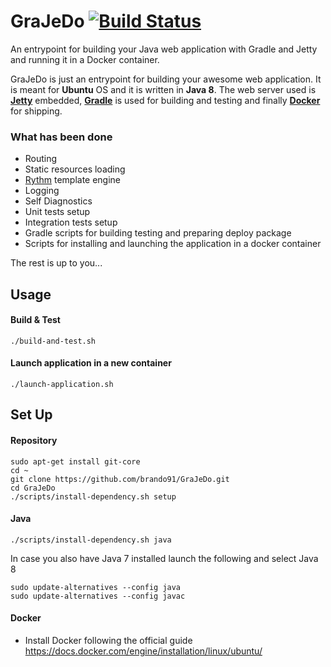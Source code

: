 # GraJeDo [![Build Status](https://api.travis-ci.org/brando91/GraJeDo.svg?branch=master)](https://travis-ci.org/brando91/GraJeDo)
An entrypoint for building your Java web application with Gradle and Jetty and running it in a Docker container.

GraJeDo is just an entrypoint for building your awesome web application. It is meant for **Ubuntu** OS and it is written in **Java 8**. The web server used is **[Jetty](http://www.eclipse.org/jetty/)** embedded, **[Gradle](https://gradle.org/)** is used for building and testing and finally **[Docker](https://www.docker.com/)** for shipping.

### What has been done ###
* Routing
* Static resources loading
* [Rythm](http://rythmengine.org/) template engine
* Logging
* Self Diagnostics
* Unit tests setup
* Integration tests setup
* Gradle scripts for building testing and preparing deploy package
* Scripts for installing and launching the application in a docker container

The rest is up to you...

## Usage ##

#### Build & Test ####
```
./build-and-test.sh
```

#### Launch application in a new container ####
```
./launch-application.sh
```

## Set Up ##

#### Repository ####
```
sudo apt-get install git-core
cd ~
git clone https://github.com/brando91/GraJeDo.git
cd GraJeDo
./scripts/install-dependency.sh setup
```

#### Java ####
```
./scripts/install-dependency.sh java
```

In case you also have Java 7 installed launch the following and select Java 8
```
sudo update-alternatives --config java
sudo update-alternatives --config javac
```

#### Docker ####
* Install Docker following the official guide https://docs.docker.com/engine/installation/linux/ubuntu/
